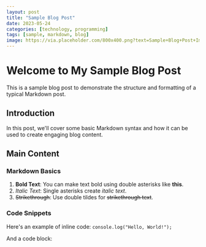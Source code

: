```yaml
---
layout: post
title: "Sample Blog Post"
date: 2023-05-24
categories: [technology, programming]
tags: [sample, markdown, blog]
image: https://via.placeholder.com/800x400.png?text=Sample+Blog+Post+Image
---
```


# Welcome to My Sample Blog Post

This is a sample blog post to demonstrate the structure and formatting of a typical Markdown post.

## Introduction

In this post, we'll cover some basic Markdown syntax and how it can be used to create engaging blog content.

## Main Content

### Markdown Basics

1. **Bold Text**: You can make text bold using double asterisks like **this**.
2. *Italic Text*: Single asterisks create *italic text*.
3. ~~Strikethrough~~: Use double tildes for ~~strikethrough text~~.

### Code Snippets

Here's an example of inline code: `console.log("Hello, World!");`

And a code block:
